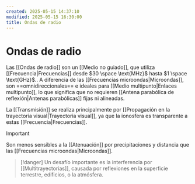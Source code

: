 ```yaml
---
created: 2025-05-15 14:37:10
modified: 2025-05-15 16:30:00
title: Ondas de radio
---
```


# Ondas de radio

Las [[Ondas de radio]] son un [[Medio no guiado]], que utiliza [[Frecuencia|Frecuencias]] desde $30 \space \text{MHz}$ hasta $1 \space \text{GHz}$.. A diferencia de las [[Frecuencias microondas|Microondas]], son ==omnidireccionales== e ideales para [[Medio multipunto|Enlaces multipunto]], lo que significa que no requieren [[Antena parabólica de reflexión|Antenas parabólicas]] fijas ni alineadas.

La [[Transmisión]] se realiza principalmente por [[Propagación en la trayectoria visual|Trayectoria visual]], ya que la ionosfera es transparente a estas [[Frecuencia|Frecuencias]].

> [!important]
> Son menos sensibles a la [[Atenuación]] por precipitaciones y distancia que las [[Frecuencias microondas|Microondas]].

> [!danger]
> Un desafío importante es la interferencia por [[Multitrayectorias]], causada por reflexiones en la superficie terrestre, edificios, o la atmósfera.
